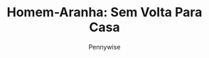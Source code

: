 ---
layout: post
author: Pennywise
category: Filmes
post_date: '2022-04-15T17:49:48.515Z'
post_modified: '2022-04-15T17:49:48.515Z'
title: 'Homem-Aranha: Sem Volta Para Casa'
description: 'Peter Parker é desmascarado e não consegue mais separar sua vida normal dos grandes riscos de ser um super-herói. Quando ele pede ajuda ao Doutor Estranho, os riscos se tornam ainda mais perigosos, e o forçam a descobrir o que realmente significa ser o Homem-Aranha.'
poster_path: /lzR4SjvSMoNTssE57VDiq6rh33r.jpg
tmdb_id: 634649
imdb_id: tt10872600
runtime: 148
release_date: 2021
genres:
  - Ação
  - Aventura
  - Ficção científica
casts:
  - Tom Holland
  - Zendaya
  - Benedict Cumberbatch
  - Jacob Batalon
  - Jon Favreau
  - Jamie Foxx
crews:
  - Jon Watts
trailer: rzOvXvBNzMc
certification: 12
adult: false
vote_average: 8.2
vote_count: 11481
qualitys:
  - 1080p
  - 720p
audios:
  - Dual Áudio
  - Português
  - Inglês
extensions:
  - mkv
  - mp4
---